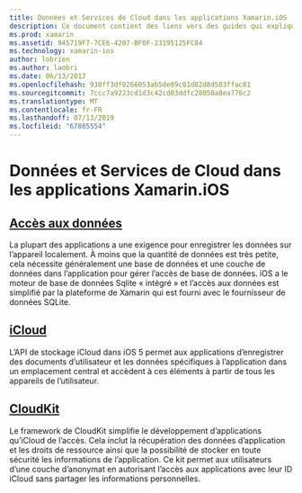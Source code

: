 ```yaml
---
title: Données et Services de Cloud dans les applications Xamarin.iOS
description: Ce document contient des liens vers des guides qui expliquent comment utiliser des données locales, iCloud et CloudKit dans une application Xamarin.iOS.
ms.prod: xamarin
ms.assetid: 945719F7-7CE6-4207-BF0F-23195125FC84
ms.technology: xamarin-ios
author: lobrien
ms.author: laobri
ms.date: 06/13/2017
ms.openlocfilehash: 930ff3df8266053ab5de09c01d82d8d583ffac81
ms.sourcegitcommit: 7ccc7a9223cd1d3c42cd03ddfc28050a8ea776c2
ms.translationtype: MT
ms.contentlocale: fr-FR
ms.lasthandoff: 07/13/2019
ms.locfileid: "67865554"
---
```

# <a name="data-and-cloud-services-in-xamarinios-apps"></a>Données et Services de Cloud dans les applications Xamarin.iOS

## <a name="data-accessiosdata-clouddataindexmd"></a>[Accès aux données](~/ios/data-cloud/data/index.md)

La plupart des applications a une exigence pour enregistrer les données sur l’appareil localement. À moins que la quantité de données est très petite, cela nécessite généralement une base de données et une couche de données dans l’application pour gérer l’accès de base de données. iOS a le moteur de base de données Sqlite « intégré » et l’accès aux données est simplifié par la plateforme de Xamarin qui est fourni avec le fournisseur de données SQLite.

## <a name="icloudiosdata-cloudintroduction-to-icloudmd"></a>[iCloud](~/ios/data-cloud/introduction-to-icloud.md)

L’API de stockage iCloud dans iOS 5 permet aux applications d’enregistrer des documents d’utilisateur et les données spécifiques à l’application dans un emplacement central et accèdent à ces éléments à partir de tous les appareils de l’utilisateur.

## <a name="cloudkitiosdata-cloudintro-to-cloudkitmd"></a>[CloudKit](~/ios/data-cloud/intro-to-cloudkit.md)

Le framework de CloudKit simplifie le développement d’applications qu’iCloud de l’accès. Cela inclut la récupération des données d’application et les droits de ressource ainsi que la possibilité de stocker en toute sécurité les informations de l’application. Ce kit permet aux utilisateurs d’une couche d’anonymat en autorisant l’accès aux applications avec leur ID iCloud sans partager les informations personnelles.
